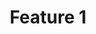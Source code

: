 ---
image: /assets/Images/product_samples/clothes.jpg
title: Feature 1
link: /assets/Images/product_samples/clothes.jpg
number: 1
---
